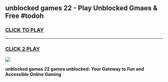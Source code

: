 
## unblocked games 22 - Play Unblocked Gmaes & Free #todoh
<h3>
<a href="https://news.freeplayer.one?title=unblocked_games_22&ref=24F">CLICK TO PLAY</a></h3>
<hr>

<h3>
<a href="https://news.freeplayer.one?title=unblocked_games_22&ref=24F">CLICK 2 PLAY</a>
  
</h3>

<a href="https://news.freeplayer.one?title=unblocked_games_22&ref=24F/"><img src="https://clearcache.store/games.png"></a>


**unblocked games 22 games unblocked: Your Gateway to Fun and Accessible Online Gaming**
